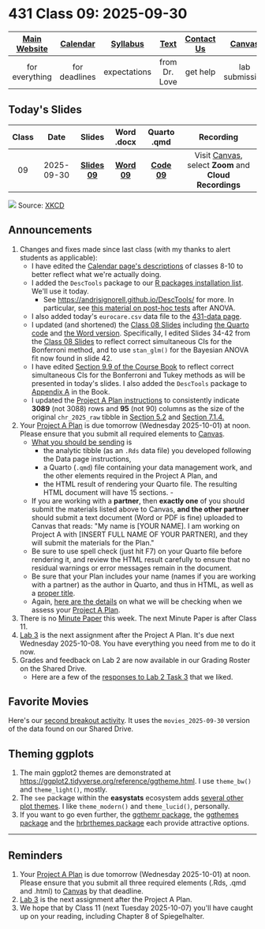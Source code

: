 # 431 Class 09: 2025-09-30

[Main Website](https://thomaselove.github.io/431-2025/) | [Calendar](https://thomaselove.github.io/431-2025/calendar.html) | [Syllabus](https://thomaselove.github.io/431-syllabus-2025/) | [Text](https://thomaselove.github.io/431-book/) | [Contact Us](https://thomaselove.github.io/431-2025/contact.html) | [Canvas](https://canvas.case.edu) | [Data and Code](https://github.com/THOMASELOVE/431-data)
:-----------: | :--------------: | :----------: | :---------: | :-------------: | :-----------: | :------------:
for everything | for deadlines | expectations | from Dr. Love | get help | lab submission | for downloads

## Today's Slides

Class | Date | Slides | Word .docx | Quarto .qmd | Recording
:---: | :--------: | :------: | :------: | :------: | :-------------:
09 | 2025-09-30 | **[Slides 09](https://thomaselove.github.io/431-slides-2025/class09.html)** | **[Word 09](https://thomaselove.github.io/431-slides-2025/class09w.docx)** | **[Code 09](https://github.com/THOMASELOVE/431-slides-2025/blob/main/class09.qmd)** | Visit [Canvas](https://canvas.case.edu/), select **Zoom** and **Cloud Recordings**

![](https://imgs.xkcd.com/comics/data_trap.png) Source: [XKCD](https://xkcd.com/2582/)

## Announcements

1. Changes and fixes made since last class (with my thanks to alert students as applicable):
    - I have edited the [Calendar page's descriptions](https://thomaselove.github.io/431-2025/calendar.html) of classes 8-10 to better reflect what we're actually doing.
    - I added the `DescTools` package to our [R packages installation list](https://github.com/THOMASELOVE/431-packages/tree/main). We'll use it today.
        - See <https://andrisignorell.github.io/DescTools/> for more. In particular, see [this material on post-hoc tests](https://andrisignorell.github.io/DescTools/reference/PostHocTest.html) after ANOVA.
    - I also added today's `eurocare.csv` data file to the [431-data page](https://github.com/THOMASELOVE/431-data).
    - I updated (and shortened) the [Class 08 Slides](https://thomaselove.github.io/431-slides-2025/class08.html) including [the Quarto code](https://github.com/THOMASELOVE/431-slides-2025/blob/main/class08.qmd) and [the Word version](https://thomaselove.github.io/431-slides-2025/class08w.docx). Specifically, I edited Slides 34-42 from the [Class 08 Slides](https://thomaselove.github.io/431-slides-2025/class08.html) to reflect correct simultaneous CIs for the Bonferroni method, and to use `stan_glm()` for the Bayesian ANOVA fit now found in slide 42. 
    - I have edited [Section 9.9 of the Course Book](https://thomaselove.github.io/431-book/09_transmore.html#pairwise-comparisons-of-means) to reflect correct simultaneous CIs for the Bonferroni and Tukey methods as will be presented in today's slides. I also added the `DescTools` package to [Appendix A](https://thomaselove.github.io/431-book/package_info.html) in the Book.
    - I updated the [Project A Plan instructions](https://thomaselove.github.io/431-projectA-2025/plan.html) to consistently indicate **3089** (not 3088) rows and **95** (not 90) columns as the size of the original `chr_2025_raw` tibble in [Section 5.2](https://thomaselove.github.io/431-projectA-2025/plan.html#section-2.-data-ingest) and [Section 7.1.4.](https://thomaselove.github.io/431-projectA-2025/plan.html#element-d.-plan-section-2.-data-ingest)
2. Your [Project A Plan](https://thomaselove.github.io/431-projectA-2025/plan.html) is due tomorrow (Wednesday 2025-10-01) at noon. Please ensure that you submit all required elements to [Canvas](https://canvas.case.edu/).
    - [What you should be sending](https://thomaselove.github.io/431-projectA-2025/plan.html#the-deliverables) is
        - the analytic tibble (as an `.Rds` data file) you developed following the Data page instructions,
        - a Quarto (`.qmd`) file containing your data management work, and the other elements required in the Project A Plan, and
        - the HTML result of rendering your Quarto file. The resulting HTML document will have 15 sections.        - 
    - If you are working with a **partner**, then **exactly one** of you should submit the materials listed above to Canvas, **and the other partner** should submit a text document (Word or PDF is fine) uploaded to Canvas that reads: "My name is [YOUR NAME]. I am working on Project A with [INSERT FULL NAME OF YOUR PARTNER], and they will submit the materials for the Plan."
    - Be sure to use spell check (just hit F7) on your Quarto file before rendering it, and review the HTML result carefully to ensure that no residual warnings or error messages remain in the document.
    - Be sure that your Plan includes your name (names if you are working with a partner) as the author in Quarto, and thus in HTML, as well as a [proper title](https://thomaselove.github.io/431-projectA-2025/plan.html#project-a-plan-title).
    - Again, [here are the details](https://thomaselove.github.io/431-projectA-2025/plan.html#grading-the-project-a-plan) on what we will be checking when we assess your [Project A Plan](https://thomaselove.github.io/431-projectA-2025/plan.html).
3. There is no [Minute Paper](https://github.com/THOMASELOVE/431-minute-2025) this week. The next Minute Paper is after Class 11.
4. [Lab 3](https://github.com/THOMASELOVE/431-labs-2025/tree/main/lab3) is the next assignment after the Project A Plan. It's due next Wednesday 2025-10-08. You have everything you need from me to do it now.
5. Grades and feedback on Lab 2 are now available in our Grading Roster on the Shared Drive.
    - Here are a few of the [responses to Lab 2 Task 3](lab2task3.md) that we liked.

## Favorite Movies

Here's our [second breakout activity](https://github.com/THOMASELOVE/431-classes-2025/blob/main/movies/class09.md). It uses the `movies_2025-09-30` version of the data found on our Shared Drive.

## Theming ggplots

1. The main ggplot2 themes are demonstrated at <https://ggplot2.tidyverse.org/reference/ggtheme.html>. I use `theme_bw()` and `theme_light()`, mostly.
2. The `see` package within the **easystats** ecosystem adds [several other plot themes](https://easystats.github.io/see/reference/index.html#themes). I like `theme_modern()` and `theme_lucid()`, personally.
3. If you want to go even further, the [ggthemr package](https://github.com/Mikata-Project/ggthemr), the [ggthemes package](https://jrnold.github.io/ggthemes/) and the [hrbrthemes package](https://github.com/hrbrmstr/hrbrthemes) each provide attractive options.

------

## Reminders

1. Your [Project A Plan](https://thomaselove.github.io/431-projectA-2025/plan.html) is due tomorrow (Wednesday 2025-10-01) at noon. Please ensure that you submit all three required elements (.Rds, .qmd and .html) to [Canvas](https://canvas.case.edu/) by that deadline.
2. [Lab 3](https://github.com/THOMASELOVE/431-labs-2025/tree/main/lab3) is the next assignment after the Project A Plan.
3. We hope that by Class 11 (next Tuesday 2025-10-07) you'll have caught up on your reading, including Chapter 8 of Spiegelhalter.
